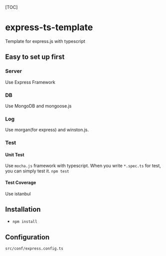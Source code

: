 [TOC]

# express-ts-template
Template for express.js with typescript

## Easy to set up first
### Server
 Use Express Framework

### DB
 Use MongoDB and mongoose.js

### Log
 Use morgan(for express) and winston.js.

### Test
#### Unit Test
 Use `mocha.js` framework with typescript. When you write `*.spec.ts` for test, you can simply test it. `npm test`

#### Test Coverage
 Use istanbul

## Installation
 * `npm install`

## Configuration
 `src/conf/express.config.ts`